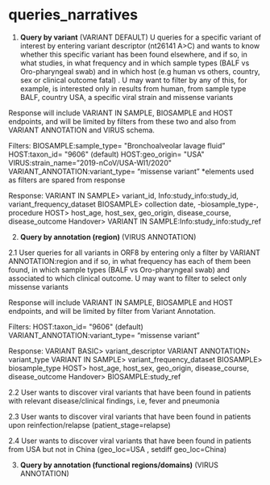# queries_narratives
1. **Query by variant** (VARIANT  DEFAULT)
U queries for a specific variant of interest by entering  variant descriptor (nt26141 A>C) and wants to know whether this specific variant has been found elsewhere, and if so, in what studies, in what frequency and in which sample types (BALF vs Oro-pharyngeal swab) and in which host  (e.g human vs others, country, sex or clinical outcome fatal) . U may want to filter by any of this, for example, is interested only in results from human, from sample type BALF, country USA, a specific viral strain and missense variants

Response will include VARIANT IN SAMPLE, BIOSAMPLE and HOST endpoints, and will be limited by filters from these two and also from VARIANT ANNOTATION and VIRUS schema.

Filters: 
BIOSAMPLE:sample_type= "Bronchoalveolar lavage fluid”
HOST:taxon_id= "9606" (default)
HOST:geo_origin= "USA"
VIRUS:strain_name=”2019-nCoV/USA-WI1/2020" 
VARIANT_ANNOTATION:variant_type= “missense variant”
*elements used as filters are spared from response


Response: 
VARIANT IN SAMPLE> variant_id, Info:study_info:study_id, variant_frequency_dataset
BIOSAMPLE> collection date, -biosample_type-, procedure
HOST> host_age, host_sex, geo_origin, disease_course, disease_outcome
Handover> VARIANT IN SAMPLE:Info:study_info:study_ref


2. **Query by annotation (region)** (VIRUS ANNOTATION)

2.1 
User queries for all variants in ORF8 by entering only a filter by VARIANT  ANNOTATION:region
and if so, in what frequency has each of them been found, in which sample types (BALF vs Oro-pharyngeal swab) and  associated to which clinical outcome. U may want to filter to select only missense variants

Response will include VARIANT IN SAMPLE, BIOSAMPLE and HOST endpoints, and will be limited by filter from Variant Annotation.

Filters: 
HOST:taxon_id= "9606" (default)
VARIANT_ANNOTATION:variant_type= “missense variant”



Response:
VARIANT BASIC> variant_descriptor
VARIANT ANNOTATION> variant_type
VARIANT IN SAMPLE> variant_frequency_dataset
BIOSAMPLE> biosample_type
HOST> host_age, host_sex, geo_origin, disease_course, disease_outcome
Handover> BIOSAMPLE:study_ref


2.2
User wants to discover viral variants that have been found in patients with relevant disease/clinical findings, i.e, fever and pneumonia

2.3
User wants to discover viral variants that have been found in patients upon reinfection/relapse (patient_stage=relapse)

2.4
User wants to discover viral variants that have been found in patients from USA  but not in China (geo_loc=USA , setdiff geo_loc=China)


3. **Query by annotation (functional regions/domains)** (VIRUS ANNOTATION)